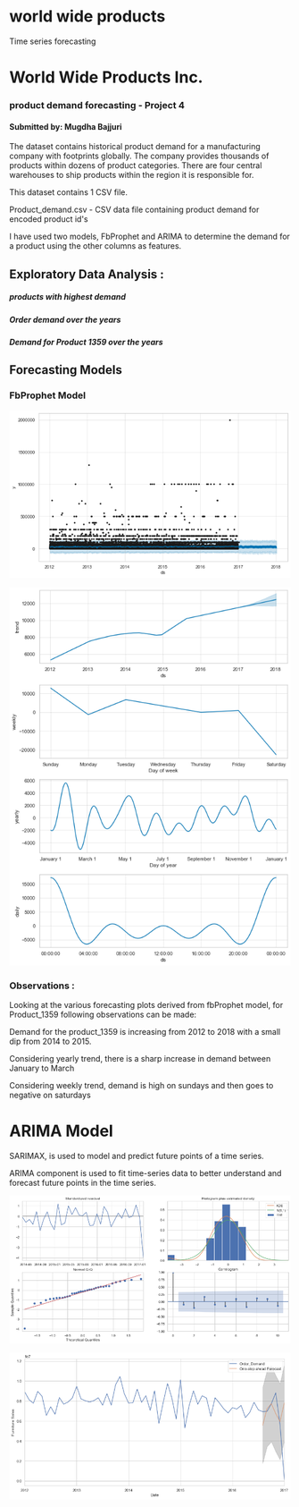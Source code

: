 world wide products
==============================

Time series forecasting

# World Wide Products Inc.

### product demand forecasting - Project 4

#### Submitted by: Mugdha Bajjuri

The dataset contains historical product demand for a manufacturing company with footprints globally. The company provides thousands of products within dozens of product categories. There are four central warehouses to ship products within the region it is responsible for.

This dataset contains 1 CSV file.

Product_demand.csv - CSV data file containing product demand for encoded product id's

I have used two models, FbProphet and ARIMA to determine the demand for a product using the other columns as features.

## Exploratory Data Analysis :

##### products with highest demand
##### Order demand over the years
##### Demand for Product 1359 over the years


## Forecasting Models

### FbProphet Model



![png](reports/output_46_0.png)



![png](reports/output_47_0.png)


### Observations :

Looking at the various forecasting plots derived from fbProphet model, for Product_1359 
following observations can be made:

Demand for the product_1359 is increasing from 2012 to 2018 with a small dip from 2014 to 2015.

Considering yearly trend, there is a sharp increase in demand between January to March

Considering weekly trend, demand is high on sundays and then goes to negative on saturdays
    

# ARIMA Model

SARIMAX,  is used to model and predict future points of a time series.

ARIMA component is used to fit time-series data to better understand and forecast future points in the time series.



![png](reports/output_52_0.png)



![png](reports/output_54_0.png)


